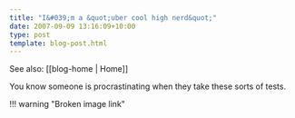```yaml
---
title: "I&#039;m a &quot;uber cool high nerd&quot;"
date: 2007-09-09 13:16:09+10:00
type: post
template: blog-post.html
---
```


See also: [[blog-home | Home]]

You know someone is procrastinating when they take these sorts of tests.


!!! warning "Broken image link"